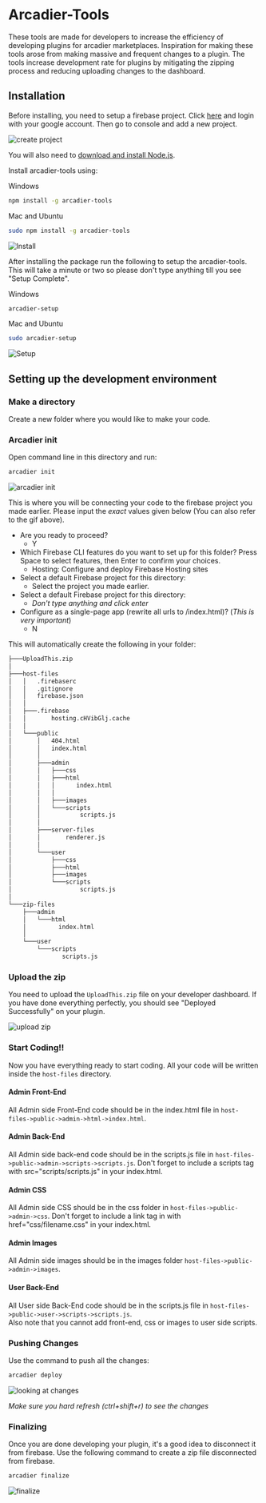 # Arcadier-Tools

These tools are made for developers to increase the efficiency of developing plugins for arcadier marketplaces. Inspiration for making these tools arose from making massive and frequent changes to a plugin. The tools increase development rate for plugins by mitigating the zipping process and reducing uploading changes to the dashboard.

## Installation

Before installing, you need to setup a firebase project. Click [here](https://firebase.google.com/) and login with your google account. Then go to console and add a new project.

![create project](gif/create-project-firebase.gif)

You will also need to [download and install Node.js](https://nodejs.org/en/download/).<br/>

Install arcadier-tools using:<br>

Windows
```bash
npm install -g arcadier-tools
```

Mac and Ubuntu
```bash
sudo npm install -g arcadier-tools
```

![Install](gif/install.gif)

After installing the package run the following to setup the arcadier-tools. This will take a minute or two so please don't type anything till you see "Setup Complete".

Windows
```bash
arcadier-setup
```

Mac and Ubuntu
```bash
sudo arcadier-setup
```

![Setup](gif/setup2.gif)

## Setting up the development environment

### Make a directory

Create a new folder where you would like to make your code.

### Arcadier init

Open command line in this directory and run:

```bash
arcadier init
```
![arcadier init](gif/arcadier-init.gif)

This is where you will be connecting your code to the firebase project you made earlier. Please input the *exact* values given below (You can also refer to the gif above).

* Are you ready to proceed?
  * Y
* Which Firebase CLI features do you want to set up for this folder? Press Space to select features, then Enter to confirm your choices.
  * Hosting: Configure and deploy Firebase Hosting sites
* Select a default Firebase project for this directory:
  * Select the project you made earlier.
* Select a default Firebase project for this directory:
  * *Don't type anything and click enter*
* Configure as a single-page app (rewrite all urls to /index.html)? (*This is very important*)
  * N

This will automatically create the following in your folder:

```bash
├───UploadThis.zip
│
├───host-files
│   │   .firebaserc
│   │   .gitignore
│   │   firebase.json
│   │
│   ├───.firebase
│   │       hosting.cHVibGlj.cache
│   │
│   └───public
│       │   404.html
│       │   index.html
│       │
│       ├───admin
│       │   ├───css
│       │   ├───html
│       │   │      index.html
│       │   │
│       │   ├───images
│       │   └───scripts
│       │           scripts.js
│       │
│       ├───server-files
│       │       renderer.js
│       │
│       └───user
│           ├───css
│           ├───html
│           ├───images
│           └───scripts
│                   scripts.js
│
└───zip-files
    ├───admin
    │   └───html
    │         index.html
    │
    └───user
        └───scripts
               scripts.js                              
```

### Upload the zip

You need to upload the ```UploadThis.zip``` file on your developer dashboard. If you have done everything perfectly, you should see "Deployed Successfully" on your plugin.

![upload zip](gif/zipUpload.gif)

### Start Coding!!

Now you have everything ready to start coding. All your code will be written inside the ```host-files``` directory.

#### Admin Front-End

All Admin side Front-End code should be in the index.html file in ```host-files->public->admin->html->index.html```.

#### Admin Back-End

All Admin side back-end code should be in the scripts.js file in ```host-files->public->admin->scripts->scripts.js```. Don't forget to include a scripts tag with src="scripts/scripts.js" in your index.html.

#### Admin CSS

All Admin side CSS should be in the css folder in ```host-files->public->admin->css```. Don't forget to include a link tag in with href="css/filename.css" in your index.html.

#### Admin Images

All Admin side images should be in the images folder ```host-files->public->admin->images```.

#### User Back-End

All User side Back-End code should be in the scripts.js file in ```host-files->public->user->scripts->scripts.js```.<br>
Also note that you cannot add front-end, css or images to user side scripts.

### Pushing Changes

Use the command to push all the changes:

```bash
arcadier deploy
````
![looking at changes](gif/deploying.gif)

*Make sure you hard refresh (ctrl+shift+r) to see the changes*

### Finalizing

Once you are done developing your plugin, it's a good idea to disconnect it from firebase. Use the following command to create a zip file disconnected from firebase.

```bash
arcadier finalize
```

![finalize](gif/finalize.gif)
